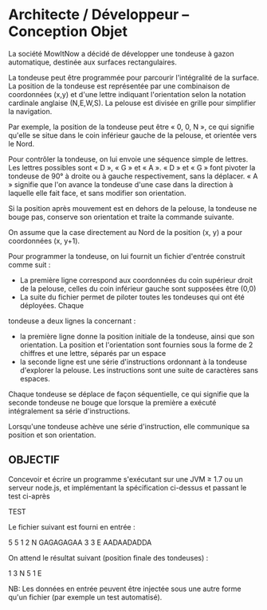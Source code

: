 Architecte / Développeur – Conception Objet
===========================================

La société MowItNow a décidé de développer une tondeuse à gazon
automatique, destinée aux surfaces rectangulaires.

La tondeuse peut être programmée pour parcourir l'intégralité de la
surface. La position de la tondeuse est représentée par une combinaison
de coordonnées (x,y) et d'une lettre indiquant l'orientation selon la
notation cardinale anglaise (N,E,W,S). La pelouse est divisée en grille
pour simplifier la navigation.

Par exemple, la position de la tondeuse peut être « 0, 0, N », ce qui
signifie qu'elle se situe dans le coin inférieur gauche de la pelouse,
et orientée vers le Nord.

Pour contrôler la tondeuse, on lui envoie une séquence simple de
lettres. Les lettres possibles sont « D », « G » et « A ». « D » et
« G » font pivoter la tondeuse de 90° à droite ou à gauche
respectivement, sans la déplacer. « A » signifie que l'on avance la
tondeuse d'une case dans la direction à laquelle elle fait face, et
sans modifier son orientation.

Si la position après mouvement est en dehors de la pelouse, la tondeuse
ne bouge pas, conserve son orientation et traite la commande suivante.

On assume que la case directement au Nord de la position (x, y) a pour
coordonnées (x, y+1).

Pour programmer la tondeuse, on lui fournit un fichier d'entrée
construit comme suit :
 * La première ligne correspond aux coordonnées du coin supérieur droit
 de la pelouse, celles du coin inférieur gauche sont supposées être
 (0,0)
 * La suite du fichier permet de piloter toutes les tondeuses qui ont
 été déployées. Chaque

tondeuse a deux lignes la concernant :
 * la première ligne donne la position initiale de la tondeuse, ainsi
 que son orientation. La position et l'orientation sont fournies sous la
 forme de 2 chiffres et une lettre, séparés par un espace
 * la seconde ligne est une série d'instructions ordonnant à la tondeuse
 d'explorer la pelouse. Les instructions sont une suite de caractères
 sans espaces.

Chaque tondeuse se déplace de façon séquentielle, ce qui signifie que la
seconde tondeuse ne bouge que lorsque la première a exécuté
intégralement sa série d'instructions.

Lorsqu'une tondeuse achève une série d'instruction, elle communique sa
position et son orientation.

OBJECTIF
--------

Concevoir et écrire un programme s'exécutant sur une JVM ≥ 1.7 ou un
serveur node.js, et implémentant la spécification ci-dessus et passant
le test ci-après

TEST

Le fichier suivant est fourni en entrée :

5 5
1 2 N
GAGAGAGAA
3 3 E
AADAADADDA

On attend le résultat suivant (position finale des tondeuses) :

1 3 N
5 1 E

NB: Les données en entrée peuvent être injectée sous une autre forme
qu'un fichier (par exemple un test automatisé).
